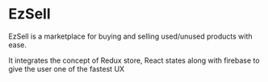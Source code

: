 # EzSell

EzSell is a marketplace for buying and selling used/unused products with ease.

It integrates the
concept of Redux store, React states along with firebase to give the
user one of the fastest UX
